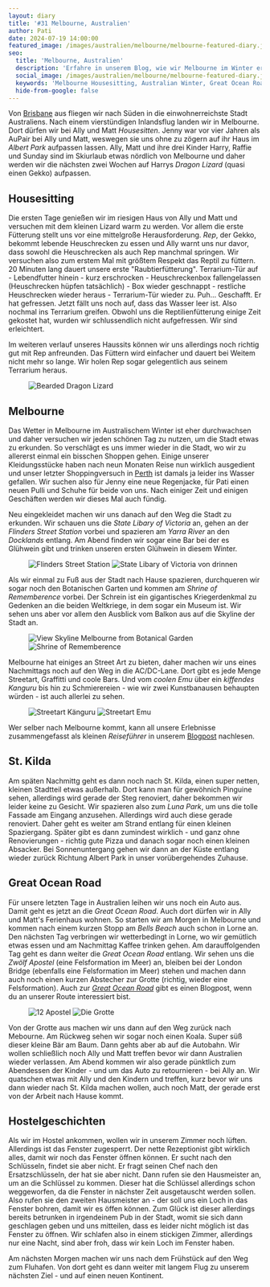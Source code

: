 ```yaml
---
layout: diary
title: '#31 Melbourne, Australien'
author: Pati
date: 2024-07-19 14:00:00
featured_image: /images/australien/melbourne/melbourne-featured-diary.jpg
seo:
  title: 'Melbourne, Australien'
  description: 'Erfahre in unserem Blog, wie wir Melbourne im Winter erkunden, von Housesitting im Albert Park bis zur Great Ocean Road.'
  social_image: /images/australien/melbourne/melbourne-featured-diary.jpg
  keywords: 'Melbourne Housesitting, Australian Winter, Great Ocean Road Highlights, Melbourne Street Art, St. Kilda'
  hide-from-google: false
---
```

Von [Brisbane](byron-brisbane) aus fliegen wir nach Süden in die einwohnerreichste Stadt Australiens. Nach einem vierstündigen Inlandsflug landen wir in Melbourne. Dort dürfen wir bei Ally und Matt *Housesitten*. Jenny war vor vier Jahren als AuPair bei Ally und Matt, weswegen sie uns ohne zu zögern auf ihr Haus im *Albert Park* aufpassen lassen. Ally, Matt und ihre drei Kinder Harry, Raffie und Sunday sind im Skiurlaub etwas nördlich von Melbourne und daher werden wir die nächsten zwei Wochen auf Harrys *Dragon Lizard* (quasi einen Gekko) aufpassen.

## Housesitting
Die ersten Tage genießen wir im riesigen Haus von Ally und Matt und versuchen mit dem kleinen Lizard warm zu werden. Vor allem die erste Fütterung stellt uns vor eine mittelgroße Herausforderung. *Rep*, der Gekko, bekommt lebende Heuschrecken zu essen und Ally warnt uns nur davor, dass sowohl die Heuschrecken als auch Rep manchmal springen. Wir versuchen also zum erstem Mal mit größtem Respekt das Reptil zu füttern. 20 Minuten lang dauert unsere erste "Raubtierfütterung". Terrarium-Tür auf - Lebendfutter hinein - kurz erschrocken - Heuschreckenbox fallengelassen (Heuschrecken hüpfen tatsächlich) - Box wieder geschnappt - restliche Heuschrecken wieder heraus - Terrarium-Tür wieder zu. Puh... Geschafft. Er hat gefressen. Jetzt fällt uns noch auf, dass das Wasser leer ist. Also nochmal ins Terrarium greifen. Obwohl uns die Reptilienfütterung einige Zeit gekostet hat, wurden wir schlussendlich nicht aufgefressen. Wir sind erleichtert. 

Im weiteren verlauf unseres Haussits können wir uns allerdings noch richtig gut mit Rep anfreunden. Das Füttern wird einfacher und dauert bei Weitem nicht mehr so lange. Wir holen Rep sogar gelegentlich aus seinem Terrarium heraus.

<figure class="img1">
 	<img src="/images/australien/melbourne/melbourne-23.jpg" alt="Bearded Dragon Lizard">
</figure>

## Melbourne
Das Wetter in Melbourne im Australischem Winter ist eher durchwachsen und daher versuchen wir jeden schönen Tag zu nutzen, um die Stadt etwas zu erkunden. So verschlägt es uns immer wieder in die Stadt, wo wir zu allererst einmal ein bisschen Shoppen gehen. Einige unserer Kleidungsstücke haben nach neun Monaten Reise nun wirklich ausgedient und unser letzter Shoppingversuch in [Perth](2024-05-31-perth-australien) ist damals ja leider ins Wasser gefallen. Wir suchen also für Jenny eine neue Regenjacke, für Pati einen neuen Pulli und Schuhe für beide von uns. Nach einiger Zeit und einigen Geschäften werden wir dieses Mal auch fündig. 

Neu eingekleidet machen wir uns danach auf den Weg die Stadt zu erkunden. Wir schauen uns die *State Libary of Victoria* an, gehen an der *Flinders Street Station* vorbei und spazieren am *Yarra River* an den *Docklands* entlang. Am Abend finden wir sogar eine Bar bei der es Glühwein gibt und trinken unseren ersten Glühwein in diesem Winter.

<figure class="img2">
 	<img src="/images/australien/melbourne/melbourne-21.jpg" alt="Flinders Street Station">
  <img src="/images/australien/melbourne/melbourne-6.jpg" alt="State Libary of Victoria von drinnen">
</figure>

Als wir einmal zu Fuß aus der Stadt nach Hause spazieren, durchqueren wir sogar noch den Botanischen Garten und kommen am *Shrine of Rememberence* vorbei. Der Schrein ist ein gigantisches Kriegerdenkmal zu Gedenken an die beiden Weltkriege, in dem sogar ein Museum ist. Wir sehen uns aber vor allem den Ausblick vom Balkon aus auf die Skyline der Stadt an. 

<figure class="img2-nr">
 	<img src="/images/australien/melbourne/melbourne-22.jpg" alt="View Skyline Melbourne from Botanical Garden">
  <img src="/images/australien/melbourne/melbourne-5.jpg" alt="Shrine of Rememberence">
</figure>

Melbourne hat einiges an Street Art zu bieten, daher machen wir uns eines Nachmittags noch auf den Weg in die AC/DC-Lane. Dort gibt es jede Menge Streetart, Graffitti und coole Bars. Und vom *coolen Emu* über ein *kiffendes Kanguru* bis hin zu Schmierereien - wie wir zwei Kunstbanausen behaupten würden - ist auch allerlei zu sehen.

<figure class="img2-nr">
 	<img src="/images/australien/melbourne/melbourne-25.jpg" alt="Streetart Känguru">
  <img src="/images/australien/melbourne/melbourne-24.jpg" alt="Streetart Emu">
</figure>

Wer selber nach Melbourne kommt, kann all unsere Erlebnisse zusammengefasst als kleinen *Reiseführer* in unserem [Blogpost](/_posts/2024-07-12-melbourne-im-winter.md) nachlesen.

## St. Kilda
Am späten Nachmittg geht es dann noch nach St. Kilda, einen super netten, kleinen Stadtteil etwas außerhalb. Dort kann man für gewöhnich Pinguine sehen, allerdings wird gerade der Steg renoviert, daher bekommen wir leider keine zu Gesicht. Wir spazieren also zum *Luna Park*, um uns die tolle Fassade am Eingang anzusehen. Allerdings wird auch diese gerade renoviert. Daher geht es weiter am Strand entlang für einen kleinen Spaziergang. Später gibt es dann zumindest wirklich - und ganz ohne Renovierungen - richtig gute Pizza und danach sogar noch einen kleinen Absacker. Bei Sonnenuntergang gehen wir dann an der Küste entlang wieder zurück Richtung Albert Park in unser vorübergehendes Zuhause.

## Great Ocean Road
Für unsere letzten Tage in Australien leihen wir uns noch ein Auto aus. Damit geht es jetzt an die *Great Ocean Road*. Auch dort dürfen wir in Ally und Matt's Ferienhaus wohnen. So starten wir am Morgen in Melbourne und kommen nach einem kurzen Stopp am *Bells Beach* auch schon in Lorne an. Den nächsten Tag verbringen wir wetterbedingt in Lorne, wo wir gemütlich etwas essen und am Nachmittag Kaffee trinken gehen. Am darauffolgenden Tag geht es dann weiter die *Great Ocean Road* entlang. Wir sehen uns die *Zwölf Apostel* (eine Felsformation im Meer) an, bleiben bei der London Bridge (ebenfalls eine Felsformation im Meer) stehen und machen dann auch noch einen kurzen Abstecher zur Grotte (richtig, wieder eine Felsformation). Auch zur [*Great Ocean Road*](/_posts/2019-07-14-great-ocean-road.md) gibt es einen Blogpost, wenn du an unserer Route interessiert bist. 

<figure class="img2">
 	<img src="/images/australien/melbourne/melbourne-20.jpg" alt="12 Apostel">
  <img src="/images/australien/melbourne/melbourne-26.jpg" alt="Die Grotte">
</figure>

Von der Grotte aus machen wir uns dann auf den Weg zurück nach Mebourne. Am Rückweg sehen wir sogar noch einen Koala. Super süß dieser kleine Bär am Baum. Dann gehts aber ab auf die Autobahn. Wir wollen schließlich noch Ally und Matt treffen bevor wir dann Australien wieder verlassen. Am Abend kommen wir also gerade pünktlich zum Abendessen der Kinder - und um das Auto zu retournieren - bei Ally an. Wir quatschen etwas mit Ally und den Kindern und treffen, kurz bevor wir uns dann wieder nach St. Kilda machen wollen, auch noch Matt, der gerade erst von der Arbeit nach Hause kommt.

## Hostelgeschichten
Als wir im Hostel ankommen, wollen wir in unserem Zimmer noch lüften. Allerdings ist das Fenster zugesperrt. Der nette Rezeptionist gibt wirklich alles, damit wir noch das Fenster öffnen können. Er sucht nach den Schlüsseln, findet sie aber nicht. Er fragt seinen Chef nach den Ersatzschlüsseln, der hat sie aber nicht. Dann rufen sie den Hausmeister an, um an die Schlüssel zu kommen. Dieser hat die Schlüssel allerdings schon weggeworfen, da die Fenster in nächster Zeit ausgetauscht werden sollen. Also rufen sie den zweiten Hausmeister an - der soll uns ein Loch in das Fenster bohren, damit wir es öffen können. Zum Glück ist dieser allerdings bereits betrunken in irgendeinem Pub in der Stadt, womit sie sich dann geschlagen geben und uns mitteilen, dass es leider nicht möglich ist das Fenster zu öffnen. Wir schlafen also in einem stickigen Zimmer, allerdings nur eine Nacht, sind aber froh, dass wir kein Loch im Fenster haben. 

Am nächsten Morgen machen wir uns nach dem Frühstück auf den Weg zum Fluhafen. Von dort geht es dann weiter mit langem Flug zu unserem nächsten Ziel - und auf einen neuen Kontinent. 
